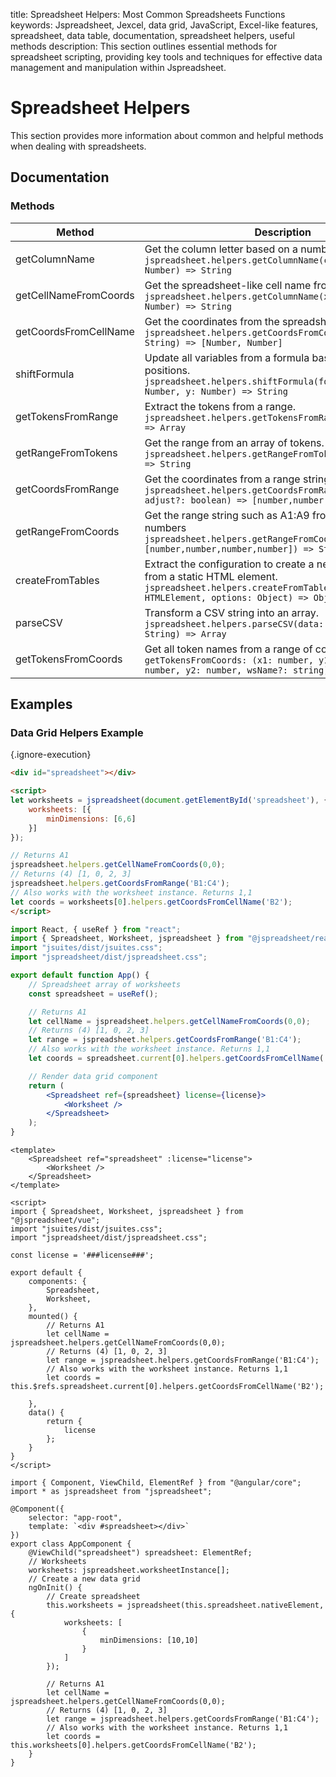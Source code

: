 title: Spreadsheet Helpers: Most Common Spreadsheets Functions
keywords: Jspreadsheet, Jexcel, data grid, JavaScript, Excel-like features, spreadsheet, data table, documentation, spreadsheet helpers, useful methods
description: This section outlines essential methods for spreadsheet scripting, providing key tools and techniques for effective data management and manipulation within Jspreadsheet.

# Spreadsheet Helpers

This section provides more information about common and helpful methods when dealing with spreadsheets. 

## Documentation

### Methods

| Method                                          | Description                                                                                                                                                                   |
|-------------------------------------------------|-------------------------------------------------------------------------------------------------------------------------------------------------------------------------------|
| getColumnName                                   | Get the column letter based on a number.<br/>`jspreadsheet.helpers.getColumnName(columnNumber: Number) => String`                                                             |
| getCellNameFromCoords                           | Get the spreadsheet-like cell name from the coordinates.<br/>`jspreadsheet.helpers.getColumnName(x: Number, y: Number) => String`                                             |
| getCoordsFromCellName                           | Get the coordinates from the spreadsheet-like cell name.<br/>`jspreadsheet.helpers.getCoordsFromColumnName(cellName: String) => [Number, Number]`                             |
| shiftFormula                                    | Update all variables from a formula based a shift of x, y positions.<br/>`jspreadsheet.helpers.shiftFormula(formula: String, x: Number, y: Number) => String`                 |
| getTokensFromRange                              | Extract the tokens from a range.<br/>`jspreadsheet.helpers.getTokensFromRange(range: String) => Array`                                                                        |
| getRangeFromTokens                              | Get the range from an array of tokens. <br/>`jspreadsheet.helpers.getRangeFromTokens(tokens: Array) => String`                                                                |
| getCoordsFromRange                              | Get the coordinates from a range string.<br/>`jspreadsheet.helpers.getCoordsFromRange(range: string, adjust?: boolean) => [number,number,number,number]`                                              |
| getRangeFromCoords                              | Get the range string such as A1:A9 from an array of numbers<br/>`jspreadsheet.helpers.getRangeFromCoords(range: [number,number,number,number]) => String`                     |
| createFromTables                                | Extract the configuration to create a new spreadsheet from a static HTML element.<br/>`jspreadsheet.helpers.createFromTable(element: HTMLElement, options: Object) => Object` |
| parseCSV                                        | Transform a CSV string into an array.<br/>`jspreadsheet.helpers.parseCSV(data: String, delimiter: String) => Array`                                                           |
| getTokensFromCoords                             | Get all token names from a range of coordinates.<br>`getTokensFromCoords: (x1: number, y1: number, x2: number, y2: number, wsName?: string) => []`                            |
 
## Examples

### Data Grid Helpers Example

{.ignore-execution}
```html
<div id="spreadsheet"></div>

<script>
let worksheets = jspreadsheet(document.getElementById('spreadsheet'), {
    worksheets: [{
        minDimensions: [6,6]
    }]
});

// Returns A1
jspreadsheet.helpers.getCellNameFromCoords(0,0);
// Returns (4) [1, 0, 2, 3]
jspreadsheet.helpers.getCoordsFromRange('B1:C4');
// Also works with the worksheet instance. Returns 1,1
let coords = worksheets[0].helpers.getCoordsFromCellName('B2');
</script>
```
```jsx
import React, { useRef } from "react";
import { Spreadsheet, Worksheet, jspreadsheet } from "@jspreadsheet/react";
import "jsuites/dist/jsuites.css";
import "jspreadsheet/dist/jspreadsheet.css";

export default function App() {
    // Spreadsheet array of worksheets
    const spreadsheet = useRef();

    // Returns A1
    let cellName = jspreadsheet.helpers.getCellNameFromCoords(0,0);
    // Returns (4) [1, 0, 2, 3]
    let range = jspreadsheet.helpers.getCoordsFromRange('B1:C4');
    // Also works with the worksheet instance. Returns 1,1
    let coords = spreadsheet.current[0].helpers.getCoordsFromCellName('B2');

    // Render data grid component
    return (
        <Spreadsheet ref={spreadsheet} license={license}>
            <Worksheet />
        </Spreadsheet>
    );
}
```
```vue
<template>
    <Spreadsheet ref="spreadsheet" :license="license">
        <Worksheet />
    </Spreadsheet>
</template>

<script>
import { Spreadsheet, Worksheet, jspreadsheet } from "@jspreadsheet/vue";
import "jsuites/dist/jsuites.css";
import "jspreadsheet/dist/jspreadsheet.css";

const license = '###license###';

export default {
    components: {
        Spreadsheet,
        Worksheet,
    },
    mounted() {
        // Returns A1
        let cellName = jspreadsheet.helpers.getCellNameFromCoords(0,0);
        // Returns (4) [1, 0, 2, 3]
        let range = jspreadsheet.helpers.getCoordsFromRange('B1:C4');
        // Also works with the worksheet instance. Returns 1,1
        let coords = this.$refs.spreadsheet.current[0].helpers.getCoordsFromCellName('B2');

    },
    data() {
        return {
            license
        };
    }
}
</script>
```
```angularjs
import { Component, ViewChild, ElementRef } from "@angular/core";
import * as jspreadsheet from "jspreadsheet";

@Component({
    selector: "app-root",
    template: `<div #spreadsheet></div>`
})
export class AppComponent {
    @ViewChild("spreadsheet") spreadsheet: ElementRef;
    // Worksheets
    worksheets: jspreadsheet.worksheetInstance[];
    // Create a new data grid
    ngOnInit() {
        // Create spreadsheet
        this.worksheets = jspreadsheet(this.spreadsheet.nativeElement, {
            worksheets: [
                {
                    minDimensions: [10,10]
                }
            ]
        });

        // Returns A1
        let cellName = jspreadsheet.helpers.getCellNameFromCoords(0,0);
        // Returns (4) [1, 0, 2, 3]
        let range = jspreadsheet.helpers.getCoordsFromRange('B1:C4');
        // Also works with the worksheet instance. Returns 1,1
        let coords = this.worksheets[0].helpers.getCoordsFromCellName('B2');
    }
}
```
 
